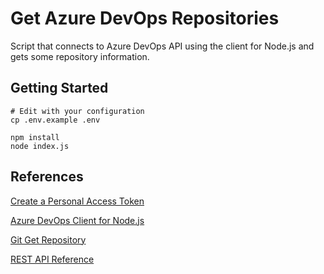 # Get Azure DevOps Repositories

Script that connects to Azure DevOps API using the client for Node.js and gets some repository information.

## Getting Started

```shell
# Edit with your configuration
cp .env.example .env

npm install
node index.js
```

## References

[Create a Personal Access Token](https://docs.microsoft.com/en-us/azure/devops/organizations/accounts/use-personal-access-tokens-to-authenticate?view=azure-devops)

[Azure DevOps Client for Node.js](https://github.com/microsoft/azure-devops-node-api)

[Git Get Repository](https://docs.microsoft.com/en-us/rest/api/azure/devops/git/repositories/get?view=azure-devops-rest-4.1&viewFallbackFrom=azure-devops-rest-5.1#gitrepository)

[REST API Reference](https://docs.microsoft.com/en-us/rest/api/azure/devops/git/repositories/list?view=azure-devops-rest-5.1)